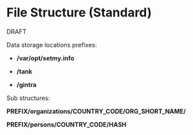 # File Structure (Standard)

DRAFT

Data storage locations prefixes:

* **/var/opt/setmy.info**

* **/tank**

* **/gintra**

Sub structures:

**PREFIX/organizations/COUNTRY_CODE/ORG_SHORT_NAME/**

**PREFIX/persons/COUNTRY_CODE/HASH**
